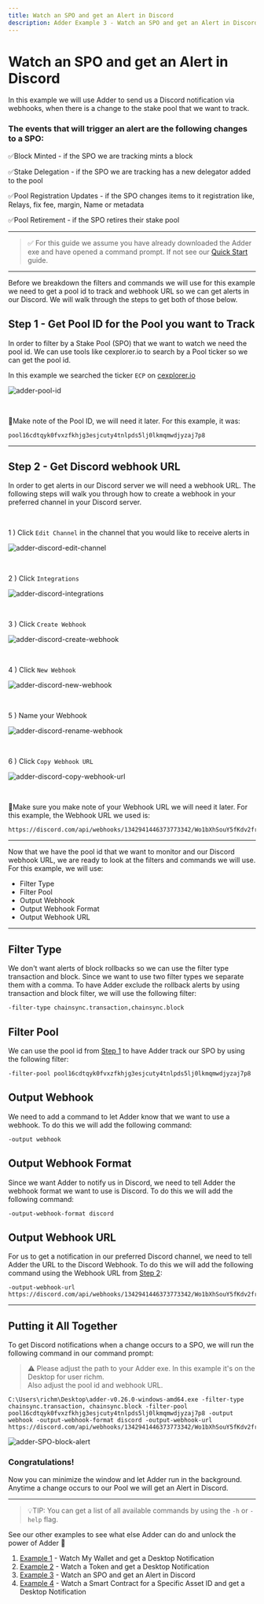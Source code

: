 ```yaml
---
title: Watch an SPO and get an Alert in Discord
description: Adder Example 3 - Watch an SPO and get an Alert in Discord.
---
```


# Watch an SPO and get an Alert in Discord

In this example we will use Adder to send us a Discord notification via webhooks, when there is a change to the stake pool that we want to track. 


### The events that will trigger an alert are the following changes to a SPO:

✅Block Minted - if the SPO we are tracking mints a block

✅Stake Delegation - if the SPO we are tracking has a new delegator added to the pool

✅Pool Registration Updates - if the SPO changes items to it registration like, Relays, fix fee, margin, Name or metadata

✅Pool Retirement - if the SPO retires their stake pool

***

> ✅ For this guide we assume you have already downloaded the Adder exe and have opened a command prompt. If not see our [Quick Start](../002-quick-start-overview) guide.

***

Before we breakdown the filters and commands we will use for this example we need to get a pool id to track and webhook URL so we can get alerts in our Discord. We will walk through the steps to get both of those below.

<a name="step-1"></a>

## Step 1 - Get Pool ID for the Pool you want to Track

In order to filter by a Stake Pool (SPO) that we want to watch we need the pool id. We can use tools like cexplorer.io to search by a Pool ticker so we can get the pool id.

In this example we searched the ticker `ECP` on <a href="https://www.cexplorer.io" target="_blank">cexplorer.io</a>

![adder-pool-id](/adder-pool-id.png)

<br />

📝Make note of the Pool ID, we will need it later. For this example, it was:

```
pool16cdtqyk0fvxzfkhjg3esjcuty4tnlpds5lj0lkmqmwdjyzaj7p8
```

***

<a name="step-2"></a>

## Step 2 - Get Discord webhook URL

In order to get alerts in our Discord server we will need a webhook URL. The following steps will walk you through how to create a webhook in your preferred channel in your Discord server.


<br />

1 ) Click `Edit Channel` in the channel that you would like to receive alerts in

![adder-discord-edit-channel](/adder-discord-edit-channel.png)

<br />

2 ) Click `Integrations`

![adder-discord-integrations](/adder-discord-integrations.png)

<br />

3 ) Click `Create Webhook`

![adder-discord-create-webhook](/adder-discord-create-webhook.png)

<br />

4 ) Click `New Webhook`

![adder-discord-new-webhook](/adder-discord-new-webhook.png)

<br />

5 ) Name your Webhook 

![adder-discord-rename-webhook](/adder-discord-rename-webhook.png)

<br />

6 ) Click `Copy Webhook URL`

![adder-discord-copy-webhook-url](/adder-discord-copy-webhook-url.png)

<br />

📝Make sure you make note of your Webhook URL we will need it later. For this example, the Webhook URL we used is:

```
https://discord.com/api/webhooks/1342941446373773342/Wo1bXhSouY5fKdv2frsUQlOnT5UTa9heCxinN_B13AUTuaQ0IOzxzr9ZYsa4co2VN3mi
```

***

Now that we have the pool id that we want to monitor and our Discord webhook URL, we are ready to look at the filters and commands we will use. For this example, we will use:

* Filter Type
* Filter Pool
* Output Webhook
* Output Webhook Format
* Output Webhook URL


***

## Filter Type

We don't want alerts of block rollbacks so we can use the filter type transaction and block. Since we want to use two filter types we separate them with a comma. To have Adder exclude the rollback alerts by using transaction and block filter, we will use the following filter:

```
-filter-type chainsync.transaction,chainsync.block
```

## Filter Pool

We can use the pool id from [Step 1](#step-1) to have Adder track our SPO by using the following filter:

```
-filter-pool pool16cdtqyk0fvxzfkhjg3esjcuty4tnlpds5lj0lkmqmwdjyzaj7p8
```

## Output Webhook

We need to add a command to let Adder know that we want to use a webhook. To do this we will add the following command:

```
-output webhook
```

## Output Webhook Format

Since we want Adder to notify us in Discord, we need to tell Adder the webhook format we want to use is Discord. To do this we will add the following command:

```
-output-webhook-format discord
```

## Output Webhook URL

For us to get a notification in our preferred Discord channel, we need to tell Adder the URL to the Discord Webhook. To do this we will add the following command using the Webhook URL from [Step 2](#step-2):

```
-output-webhook-url https://discord.com/api/webhooks/1342941446373773342/Wo1bXhSouY5fKdv2frsUQlOnT5UTa9heCxinN_B13AUTuaQ0IOzxzr9ZYsa4co2VN3mi
```



***

## Putting it All Together

To get Discord notifications when a change occurs to a SPO, we will run the following command in our command prompt:

> ⚠️ Please adjust the path to your Adder exe. In this example it's on the Desktop for user richm.\
> Also adjust the pool id and webhook URL.

```
C:\Users\richm\Desktop\adder-v0.26.0-windows-amd64.exe -filter-type chainsync.transaction, chainsync.block -filter-pool pool16cdtqyk0fvxzfkhjg3esjcuty4tnlpds5lj0lkmqmwdjyzaj7p8 -output webhook -output-webhook-format discord -output-webhook-url https://discord.com/api/webhooks/1342941446373773342/Wo1bXhSouY5fKdv2frsUQlOnT5UTa9heCxinN_B13AUTuaQ0IOzxzr9ZYsa4co2VN3mi
```

![adder-SPO-block-alert](/adder-SPO-block-alert.png)

### Congratulations!

Now you can minimize the window and let Adder run in the background. Anytime a change occurs to our Pool we will get an Alert in Discord.

***


> 💡TIP: You can get a list of all available commands by using the `-h` or `-help` flag.

See our other examples to see what else Adder can do and unlock the power of Adder 💪

1. [Example 1](../002-example-1-watch-my-wallet-and-get-a-desktop-notification) - Watch My Wallet and get a Desktop Notification
2. [Example 2](../003-example-2-watch-a-token-and-get-a-desktop-notification) - Watch a Token and get a Desktop Notification
3. [Example 3](../004-example-3-watch-an-spo-and-get-an-alert-in-discord) - Watch an SPO and get an Alert in Discord
4. [Example 4](../005-example-4-watch-a-smart-contract-for-a-specific-asset-id-and-get-a-desktop-notification) - Watch a Smart Contract for a Specific Asset ID and get a Desktop Notification
